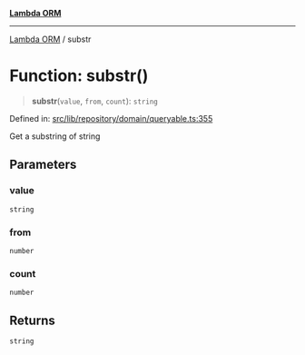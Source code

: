 [**Lambda ORM**](../README.md)

***

[Lambda ORM](../README.md) / substr

# Function: substr()

> **substr**(`value`, `from`, `count`): `string`

Defined in: [src/lib/repository/domain/queryable.ts:355](https://github.com/lambda-orm/lambdaorm-base/blob/54d568062b637a6aed5442a048b140146d1f573b/src/lib/repository/domain/queryable.ts#L355)

Get a substring of string

## Parameters

### value

`string`

### from

`number`

### count

`number`

## Returns

`string`

